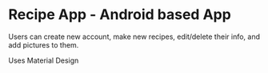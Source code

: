 # Recipe App - Android based App

Users can create new account, make new recipes, edit/delete their info, and add pictures to them.

Uses Material Design
